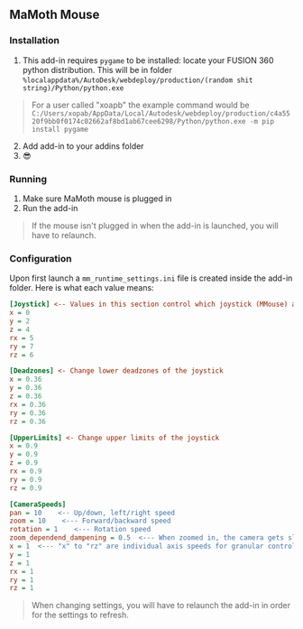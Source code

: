 ## MaMoth Mouse
### Installation
1. This add-in requires `pygame` to be installed: locate your FUSION 360 python distribution. This will be in folder `%localappdata%/AutoDesk/webdeploy/production/(random shit string)/Python/python.exe`

> For a user called "xoapb" the example command would be `C:/Users/xopab/AppData/Local/Autodesk/webdeploy/production/c4a5520f9bb0f0174c02662af8bd1ab67cee6298/Python/python.exe -m pip install pygame`

2. Add add-in to your addins folder
3. 😎

### Running
1. Make sure MaMoth mouse is plugged in
2. Run the add-in
> If the mouse isn't plugged in when the add-in is launched, you will have to relaunch.

### Configuration
Upon first launch a `mm_runtime_settings.ini` file is created inside the add-in folder.
Here is what each value means:
```ini
[Joystick] <-- Values in this section control which joystick (MMouse) axisId controls which camera axis
x = 0    
y = 2
z = 4
rx = 5
ry = 7
rz = 6

[Deadzones] <- Change lower deadzones of the joystick
x = 0.36
y = 0.36
z = 0.36
rx = 0.36
ry = 0.36
rz = 0.36

[UpperLimits] <- Change upper limits of the joystick
x = 0.9
y = 0.9
z = 0.9
rx = 0.9
ry = 0.9
rz = 0.9

[CameraSpeeds]
pan = 10    <-- Up/down, left/right speed
zoom = 10    <--- Forward/backward speed
rotation = 1    <--- Rotation speed
zoom_dependend_dampening = 0.5  <--- When zoomed in, the camera gets slower. The higher this number, the more it will slow down. Range of this param is (0-1)
x = 1  <--- "x" to "rz" are individual axis speeds for granular control (doesnt make much sense for others than the rotation ones tho...)
y = 1
z = 1
rx = 1
ry = 1
rz = 1
```
> When changing settings, you will have to relaunch the add-in in order for the settings to refresh.
